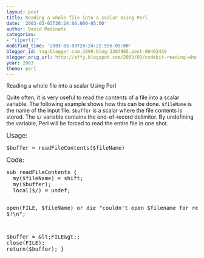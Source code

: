 ```yaml
---
layout: post
title: Reading a whole file into a scalar Using Perl
date: '2003-03-03T20:24:00.000-05:00'
author: David Medinets
categories:
- "[[perl]]"
modified_time: '2003-03-03T20:24:22.556-05:00'
blogger_id: tag:blogger.com,1999:blog-3207985.post-90402439
blogger_orig_url: http://affy.blogspot.com/2003/03/codebit-reading-whole-file-into-scalar.md
year: 2003
theme: perl
---
```


Reading a whole file into a scalar Using Perl


<P>Quite often, it is very useful to read the contents of a file into a scalar variable. The following example shows how
  this can be done. <code>$fileName</code> is the name of the input file. <code>$buffer</code> is a scalar where the
  file contents is stored. The <code>$/</code> variable contains the end-of-record delimitor. By undefining the
  variable, Perl will be forced to read the entire file in one shot.</P>
<P><BIG>Usage:</BIG></P>
<PRE>
$buffer = readFileContents($fileName)
</PRE>
<P><BIG>Code:</BIG></P>
<PRE>
sub readFileContents {
  my($fileName) = shift;
  my($buffer);
  local($/) = undef;

  open(FILE, $fileName)
    or die "couldn't open $filename for reading: $!\n";

  $buffer = &lt;FILE&gt;;
  close(FILE);
  return($buffer);
}
</PRE>